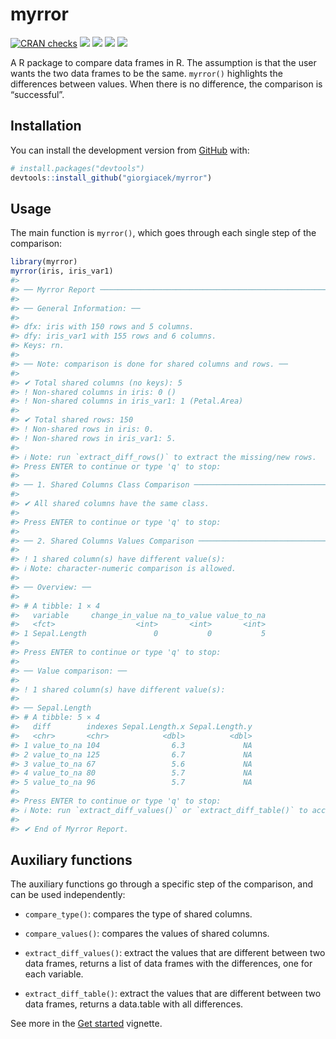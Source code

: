 
<!-- README.md is generated from README.Rmd. Please edit that file -->

# myrror

<!-- badges: start -->

[![CRAN
checks](https://badges.cranchecks.info/summary/myrror.svg)](https://cran.r-project.org/web/checks/check_results_myrror.html)
[![](https://www.r-pkg.org/badges/version/myrror?color=orange)](https://cran.r-project.org/package=myrror)
[![](https://img.shields.io/badge/devel%20version-0.0.0.9000-blue.svg)](https://github.com/giorgiacek/myrror)
[![](https://codecov.io/gh/giorgiacek/myrror/branch/main/graph/badge.svg)](https://app.codecov.io/gh/giorgiacek/myrror)
[![](https://img.shields.io/badge/lifecycle-experimental-orange.svg)](https://lifecycle.r-lib.org/articles/stages.html#experimental)

<!-- [![R-CMD-check](https://github.com/giorgiacek/myrror/actions/workflows/R-CMD-check.yaml/badge.svg)](https://github.com/giorgiacek/myrror/actions/workflows/R-CMD-check.yaml)  -->
<!-- [![Codecov test coverage](https://codecov.io/gh/giorgiacek/myrror/branch/main/graph/badge.svg)](https://codecov.io/gh/giorgiacek/myrror) -->
<!-- [![Lifecycle: experimental](https://img.shields.io/badge/lifecycle-experimental-orange.svg)](https://www.tidyverse.org/lifecycle/#experimental) -->
<!-- badges: end -->

A R package to compare data frames in R. The assumption is that the user
wants the two data frames to be the same. `myrror()` highlights the
differences between values. When there is no difference, the comparison
is “successful”.

## Installation

You can install the development version from
[GitHub](https://github.com/) with:

``` r
# install.packages("devtools")
devtools::install_github("giorgiacek/myrror")
```

## Usage

The main function is `myrror()`, which goes through each single step of
the comparison:

``` r
library(myrror)
myrror(iris, iris_var1)
#> 
#> ── Myrror Report ───────────────────────────────────────────────────────────────
#> 
#> ── General Information: ──
#> 
#> dfx: iris with 150 rows and 5 columns.
#> dfy: iris_var1 with 155 rows and 6 columns.
#> Keys: rn.
#> 
#> ── Note: comparison is done for shared columns and rows. ──
#> 
#> ✔ Total shared columns (no keys): 5
#> ! Non-shared columns in iris: 0 ()
#> ! Non-shared columns in iris_var1: 1 (Petal.Area)
#> 
#> ✔ Total shared rows: 150
#> ! Non-shared rows in iris: 0.
#> ! Non-shared rows in iris_var1: 5.
#> 
#> ℹ Note: run `extract_diff_rows()` to extract the missing/new rows.
#> Press ENTER to continue or type 'q' to stop:
#> 
#> ── 1. Shared Columns Class Comparison ──────────────────────────────────────────
#> 
#> ✔ All shared columns have the same class.
#> 
#> Press ENTER to continue or type 'q' to stop:
#> 
#> ── 2. Shared Columns Values Comparison ─────────────────────────────────────────
#> 
#> ! 1 shared column(s) have different value(s):
#> ℹ Note: character-numeric comparison is allowed.
#> 
#> ── Overview: ──
#> 
#> # A tibble: 1 × 4
#>   variable     change_in_value na_to_value value_to_na
#>   <fct>                  <int>       <int>       <int>
#> 1 Sepal.Length               0           0           5
#> 
#> Press ENTER to continue or type 'q' to stop:
#> 
#> ── Value comparison: ──
#> 
#> ! 1 shared column(s) have different value(s):
#> 
#> ── Sepal.Length
#> # A tibble: 5 × 4
#>   diff        indexes Sepal.Length.x Sepal.Length.y
#>   <chr>       <chr>            <dbl>          <dbl>
#> 1 value_to_na 104                6.3             NA
#> 2 value_to_na 125                6.7             NA
#> 3 value_to_na 67                 5.6             NA
#> 4 value_to_na 80                 5.7             NA
#> 5 value_to_na 96                 5.7             NA
#> 
#> Press ENTER to continue or type 'q' to stop:
#> ℹ Note: run `extract_diff_values()` or `extract_diff_table()` to access the results in list or table format.
#> 
#> ✔ End of Myrror Report.
```

## Auxiliary functions

The auxiliary functions go through a specific step of the comparison,
and can be used independently:

- `compare_type()`: compares the type of shared columns.

- `compare_values()`: compares the values of shared columns.

- `extract_diff_values()`: extract the values that are different between
  two data frames, returns a list of data frames with the differences,
  one for each variable.

- `extract_diff_table()`: extract the values that are different between
  two data frames, returns a data.table with all differences.

See more in the [Get
started](https://giocek.github.io/myrror/articles/myrror.html) vignette.
